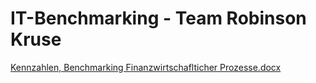 # IT-Benchmarking - Team Robinson Kruse

<a href="https://dvelopoffice365-my.sharepoint.com/:w:/g/personal/hbru_d-velop_de/EYS778jcs0NKgvbSGLPV70UBw7oEP7hCREZU-0TFZDZo3w?e=0YV8sU">Kennzahlen, Benchmarking Finanzwirtschaflticher Prozesse.docx</a>
